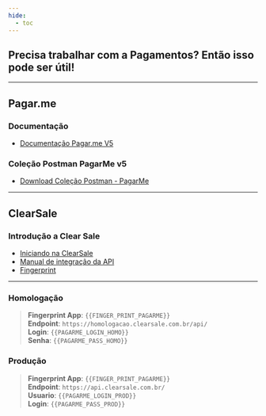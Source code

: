 ```yaml
---
hide:
  - toc
---
```


## Precisa trabalhar com a Pagamentos? Então isso pode ser útil!
---

## Pagar.me

### Documentação
* <a href="https://docs.pagar.me/reference/introdu%C3%A7%C3%A3o-1" target="_blank">Documentação Pagar.me V5</a>

### Coleção Postman PagarMe v5
* [Download Coleção Postman - PagarMe](https://drive.google.com/uc?export=download&id=1D4R035aqWvq6b2eJOcIlGEPamLHbWB2Y)

--- 

## ClearSale

### Introdução a Clear Sale
* <a href="https://api.clearsale.com.br/docs/how-to-start" target="_blank">Iniciando na ClearSale</a>
* <a href="https://api.clearsale.com.br/docs/total-totalGarantido-application" target="_blank">Manual de integração da API</a>
* <a href="https://api.clearsale.com.br/docs/behavior-analytics" target="_blank">Fingerprint</a>

---

### Homologação
> **Fingerprint App**: `{{FINGER_PRINT_PAGARME}}`<br>
**Endpoint**: `https://homologacao.clearsale.com.br/api/`<br>
**Login**: `{{PAGARME_LOGIN_HOMO}}`<br>
**Senha**: `{{PAGARME_PASS_HOMO}}`<br>


### Produção
> **Fingerprint App**: `{{FINGER_PRINT_PAGARME}}`<br>
**Endpoint**: `https://api.clearsale.com.br/`<br>
**Usuario**: `{{PAGARME_LOGIN_PROD}}`<br>
**Login**: `{{PAGARME_PASS_PROD}}`<br>
